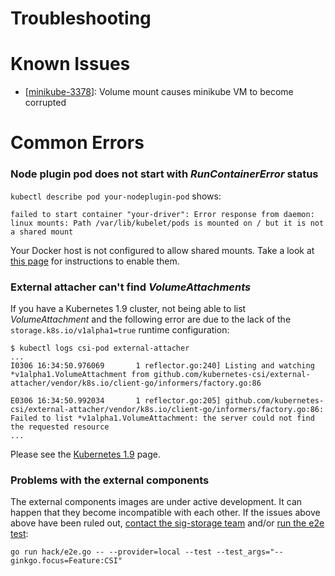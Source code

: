 # Troubleshooting

# Known Issues
- [[minikube-3378](https://github.com/kubernetes/minikube/issues/3378)]: Volume mount causes minikube VM to become corrupted

# Common Errors

### Node plugin pod does not start with *RunContainerError* status 

`kubectl describe pod your-nodeplugin-pod` shows:
```
failed to start container "your-driver": Error response from daemon:
linux mounts: Path /var/lib/kubelet/pods is mounted on / but it is not a shared mount
```

Your Docker host is not configured to allow shared mounts. Take a look at [this page][docker-shared-mount] for instructions to enable them.

[docker-shared-mount]: https://kubernetes.io/docs/concepts/storage/volumes/#configuration


### External attacher can't find _VolumeAttachments_

If you have a Kubernetes 1.9 cluster, not being able to list _VolumeAttachment_
and the following error are due to the lack of the
`storage.k8s.io/v1alpha1=true` runtime configuration:

```
$ kubectl logs csi-pod external-attacher
...
I0306 16:34:50.976069       1 reflector.go:240] Listing and watching *v1alpha1.VolumeAttachment from github.com/kubernetes-csi/external-attacher/vendor/k8s.io/client-go/informers/factory.go:86

E0306 16:34:50.992034       1 reflector.go:205] github.com/kubernetes-csi/external-attacher/vendor/k8s.io/client-go/informers/factory.go:86: Failed to list *v1alpha1.VolumeAttachment: the server could not find the requested resource
...
```

Please see the [Kubernetes 1.9](Kubernetes-1.9.html) page.

### Problems with the external components

The external components images are under active development. It can
happen that they become incompatible with each other. If the
 issues above above have been ruled out, [contact the sig-storage
team](https://github.com/kubernetes/community/tree/master/sig-storage) and/or
[run the e2e test](https://github.com/kubernetes/community/blob/master/contributors/devel/e2e-tests.md#local-clusters):
```
go run hack/e2e.go -- --provider=local --test --test_args="--ginkgo.focus=Feature:CSI"
```
